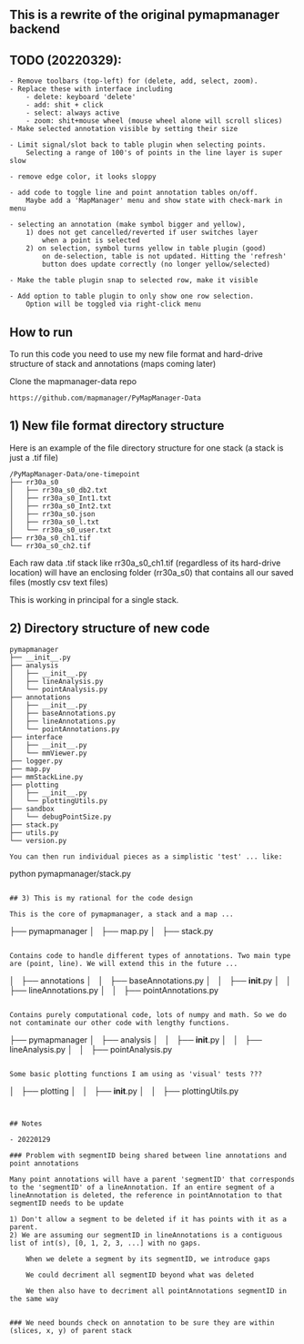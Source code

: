 
## This is a rewrite of the original pymapmanager backend

## TODO (20220329):
	- Remove toolbars (top-left) for (delete, add, select, zoom).
	- Replace these with interface including
		- delete: keyboard 'delete'
		- add: shit + click
		- select: always active
		- zoom: shit+mouse wheel (mouse wheel alone will scroll slices)
	- Make selected annotation visible by setting their size

	- Limit signal/slot back to table plugin when selecting points.
		Selecting a range of 100's of points in the line layer is super slow

	- remove edge color, it looks sloppy

	- add code to toggle line and point annotation tables on/off.
		Maybe add a 'MapManager' menu and show state with check-mark in menu

	- selecting an annotation (make symbol bigger and yellow),
		1) does not get cancelled/reverted if user switches layer
			when a point is selected
		2) on selection, symbol turns yellow in table plugin (good)
			on de-selection, table is not updated. Hitting the 'refresh'
			button does update correctly (no longer yellow/selected)

	- Make the table plugin snap to selected row, make it visible

	- Add option to table plugin to only show one row selection.
		Option will be toggled via right-click menu

## How to run

To run this code you need to use my new file format and hard-drive structure of stack and annotations (maps coming later)

Clone the mapmanager-data repo

    https://github.com/mapmanager/PyMapManager-Data


## 1) New file format directory structure

Here is an example of the file directory structure for one stack (a stack is just a .tif file)

```
/PyMapManager-Data/one-timepoint
├── rr30a_s0
│   ├── rr30a_s0_db2.txt
│   ├── rr30a_s0_Int1.txt
│   ├── rr30a_s0_Int2.txt
│   ├── rr30a_s0.json
│   ├── rr30a_s0_l.txt
│   └── rr30a_s0_user.txt
├── rr30a_s0_ch1.tif
└── rr30a_s0_ch2.tif
```

Each raw data .tif stack like rr30a_s0_ch1.tif (regardless of its hard-drive location) will have an enclosing folder (rr30a_s0) that contains all our saved files (mostly csv text files)

This is working in principal for a single stack.

## 2) Directory structure of new code

```
pymapmanager
├── __init__.py
├── analysis
│   ├── __init__.py
│   ├── lineAnalysis.py
│   └── pointAnalysis.py
├── annotations
│   ├── __init__.py
│   ├── baseAnnotations.py
│   ├── lineAnnotations.py
│   └── pointAnnotations.py
├── interface
│   ├── __init__.py
│   └── mmViewer.py
├── logger.py
├── map.py
├── mmStackLine.py
├── plotting
│   ├── __init__.py
│   └── plottingUtils.py
├── sandbox
│   └── debugPointSize.py
├── stack.py
├── utils.py
└── version.py

You can then run individual pieces as a simplistic 'test' ... like:

```
python pymapmanager/stack.py 
```

## 3) This is my rational for the code design

This is the core of pymapmanager, a stack and a map ...

```
├── pymapmanager
│   ├── map.py
│   ├── stack.py
```

Contains code to handle different types of annotations. Two main type are (point, line). We will extend this in the future ...

```
│   ├── annotations
│   │   ├── baseAnnotations.py
│   │   ├── __init__.py
│   │   ├── lineAnnotations.py
│   │   ├── pointAnnotations.py
```

Contains purely computational code, lots of numpy and math. So we do not contaminate our other code with lengthy functions.

```
├── pymapmanager
│   ├── analysis
│   │   ├── __init__.py
│   │   ├── lineAnalysis.py
│   │   ├── pointAnalysis.py
```

Some basic plotting functions I am using as 'visual' tests ???

```
│   ├── plotting
│   │   ├── __init__.py
│   │   ├── plottingUtils.py
```


## Notes

- 20220129

### Problem with segmentID being shared between line annotations and point annotations

Many point annotations will have a parent 'segmentID' that corresponds to the 'segmentID' of a lineAnnotation. If an entire segment of a lineAnnotation is deleted, the reference in pointAnnotation to that segmentID needs to be update

1) Don't allow a segment to be deleted if it has points with it as a parent.
2) We are assuming our segmentID in lineAnnotations is a contiguous list of int(s), [0, 1, 2, 3, ...] with no gaps.

    When we delete a segment by its segmentID, we introduce gaps

    We could decriment all segmentID beyond what was deleted

    We then also have to decriment all pointAnnotations segmentID in the same way
    

### We need bounds check on annotation to be sure they are within (slices, x, y) of parent stack


